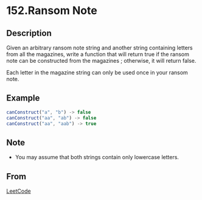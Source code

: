 # 152.Ransom Note

## Description

Given an arbitrary ransom note string and another string containing letters from all the magazines, write a function that will return true if the ransom note can be constructed from the magazines ; otherwise, it will return false.

Each letter in the magazine string can only be used once in your ransom note.

## Example

```javascript
canConstruct("a", "b") -> false
canConstruct("aa", "ab") -> false
canConstruct("aa", "aab") -> true
```

## Note

* You may assume that both strings contain only lowercase letters.

## From

[LeetCode](https://leetcode.com/problems/ransom-note)
